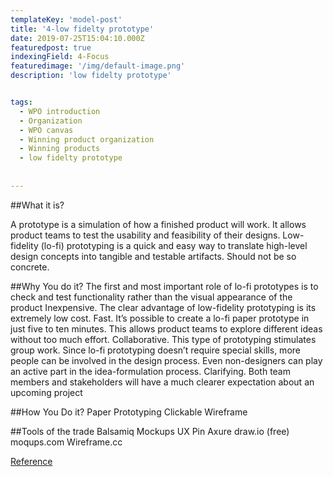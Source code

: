 ```yaml
---
templateKey: 'model-post'
title: '4-low fidelty prototype'
date: 2019-07-25T15:04:10.000Z
featuredpost: true
indexingField: 4-Focus
featuredimage: '/img/default-image.png'
description: 'low fidelty prototype'


tags:
  - WPO introduction
  - Organization
  - WPO canvas
  - Winning product organization
  - Winning products
  - low fidelty prototype
  
  
---
```

##What it is?


A prototype is a simulation of how a finished product will work. It allows product teams to test the usability and feasibility of their designs. Low-fidelity (lo-fi) prototyping is a quick and easy way to translate high-level design concepts into tangible and testable artifacts. Should not be so concrete.



##Why You do it?
The first and most important role of lo-fi prototypes is to check and test functionality rather than the visual appearance of the product
Inexpensive. The clear advantage of low-fidelity prototyping is its extremely low cost.
Fast. It’s possible to create a lo-fi paper prototype in just five to ten minutes. This allows product teams to explore different ideas without too much effort.
Collaborative. This type of prototyping stimulates group work. Since lo-fi prototyping doesn’t require special skills, more people can be involved in the design process. Even non-designers can play an active part in the idea-formulation process.
Clarifying. Both team members and stakeholders will have a much clearer expectation about an upcoming project


##How You Do it?
Paper Prototyping
Clickable Wireframe


##Tools of the trade
Balsamiq Mockups
UX Pin
Axure
draw.io (free)
moqups.com
Wireframe.cc




[Reference](https://theblog.adobe.com/prototyping-difference-low-fidelity-high-fidelity-prototypes-use/)
